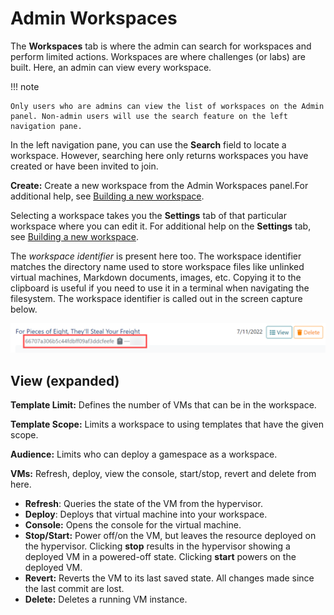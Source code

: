 # Admin Workspaces

The **Workspaces** tab is where the admin can search for workspaces and perform limited actions. Workspaces are where challenges (or labs) are built. Here, an admin can view every workspace.

!!! note

    Only users who are admins can view the list of workspaces on the Admin panel. Non-admin users will use the search feature on the left navigation pane.

In the left navigation pane, you can use the **Search** field to locate a workspace. However, searching here only returns workspaces you have created or have been invited to join.

**Create:** Create a new workspace from the Admin Workspaces panel.For additional help, see [Building a new workspace](building-a-workspace.md).

Selecting a workspace takes you the **Settings** tab of that particular workspace where you can edit it. For additional help on the **Settings** tab, see [Building a new workspace](building-a-workspace.md).

The *workspace identifier* is present here too. The workspace identifier matches the directory name used to store workspace files like unlinked virtual machines, Markdown documents, images, etc. Copying it to the clipboard is useful if you need to use it in a terminal when navigating the filesystem. The workspace identifier is called out in the screen capture below.

![tm-wksp-iden](img/wksp-iden.png)

## View (expanded)

**Template Limit:** Defines the number of VMs that can be in the workspace.

**Template Scope:** Limits a workspace to using templates that have the given scope.

**Audience:** Limits who can deploy a gamespace as a workspace.

**VMs:** Refresh, deploy, view the console, start/stop, revert and delete from here.
- **Refresh**: Queries the state of the VM from the hypervisor.
- **Deploy**: Deploys that virtual machine into your workspace.
- **Console:** Opens the console for the virtual machine.
- **Stop/Start:** Power off/on the VM, but leaves the resource deployed on the hypervisor. Clicking **stop** results in the hypervisor showing a deployed VM in a powered-off state.  Clicking **start** powers on the deployed VM.
- **Revert:** Reverts the VM to its last saved state. All changes made since the last commit are lost.
- **Delete:** Deletes a running VM instance.
